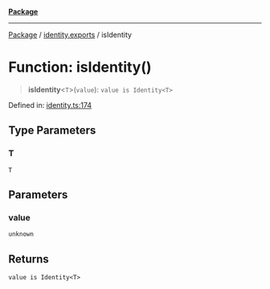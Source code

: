 [**Package**](../../README.md)

***

[Package](../../modules.md) / [identity.exports](../README.md) / isIdentity

# Function: isIdentity()

> **isIdentity**\<`T`\>(`value`): `value is Identity<T>`

Defined in: [identity.ts:174](https://github.com/AlexXanderGrib/monads-io/blob/d65e47796764202dffd7314b61c2ea9cedbb26e8/src/identity.ts#L174)

## Type Parameters

### T

`T`

## Parameters

### value

`unknown`

## Returns

`value is Identity<T>`
